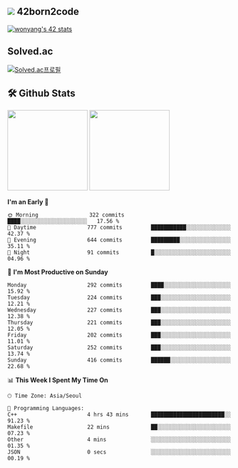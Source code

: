 
## <img src="https://img.shields.io/badge/-000000?style=flat&logo=42&logoColor=white"> 42born2code
[![wonyang's 42 stats](https://badge42.vercel.app/api/v2/cl5nhe5b6007809kydha7ht42/stats?cursusId=21&coalitionId=88)](https://profile.intra.42.fr/users/wonyang)

## Solved.ac
[![Solved.ac프로필](http://mazassumnida.wtf/api/v2/generate_badge?boj=bennyws)](https://solved.ac/bennyws)

## 🛠️ Github Stats
<p>
  <img height="180em" src="https://github-readme-stats-veggie-garden.vercel.app/api?username=gemstoneyang&show_icons=true&include_all_commits=true&bg_color=30,e96443,904e95&title_color=fff&text_color=fff">
  <img height="180em" src="https://github-readme-stats-veggie-garden.vercel.app/api/top-langs/?username=gemstoneyang&layout=compact&bg_color=30,e96443,904e95&title_color=fff&text_color=fff">
</p>

<!--START_SECTION:waka-->
**I'm an Early 🐤** 

```text
🌞 Morning                322 commits         ████░░░░░░░░░░░░░░░░░░░░░   17.56 % 
🌆 Daytime                777 commits         ███████████░░░░░░░░░░░░░░   42.37 % 
🌃 Evening                644 commits         █████████░░░░░░░░░░░░░░░░   35.11 % 
🌙 Night                  91 commits          █░░░░░░░░░░░░░░░░░░░░░░░░   04.96 % 
```
📅 **I'm Most Productive on Sunday** 

```text
Monday                   292 commits         ████░░░░░░░░░░░░░░░░░░░░░   15.92 % 
Tuesday                  224 commits         ███░░░░░░░░░░░░░░░░░░░░░░   12.21 % 
Wednesday                227 commits         ███░░░░░░░░░░░░░░░░░░░░░░   12.38 % 
Thursday                 221 commits         ███░░░░░░░░░░░░░░░░░░░░░░   12.05 % 
Friday                   202 commits         ███░░░░░░░░░░░░░░░░░░░░░░   11.01 % 
Saturday                 252 commits         ███░░░░░░░░░░░░░░░░░░░░░░   13.74 % 
Sunday                   416 commits         ██████░░░░░░░░░░░░░░░░░░░   22.68 % 
```


📊 **This Week I Spent My Time On** 

```text
🕑︎ Time Zone: Asia/Seoul

💬 Programming Languages: 
C++                      4 hrs 43 mins       ███████████████████████░░   91.23 % 
Makefile                 22 mins             ██░░░░░░░░░░░░░░░░░░░░░░░   07.23 % 
Other                    4 mins              ░░░░░░░░░░░░░░░░░░░░░░░░░   01.35 % 
JSON                     0 secs              ░░░░░░░░░░░░░░░░░░░░░░░░░   00.19 % 
```


<!--END_SECTION:waka-->
